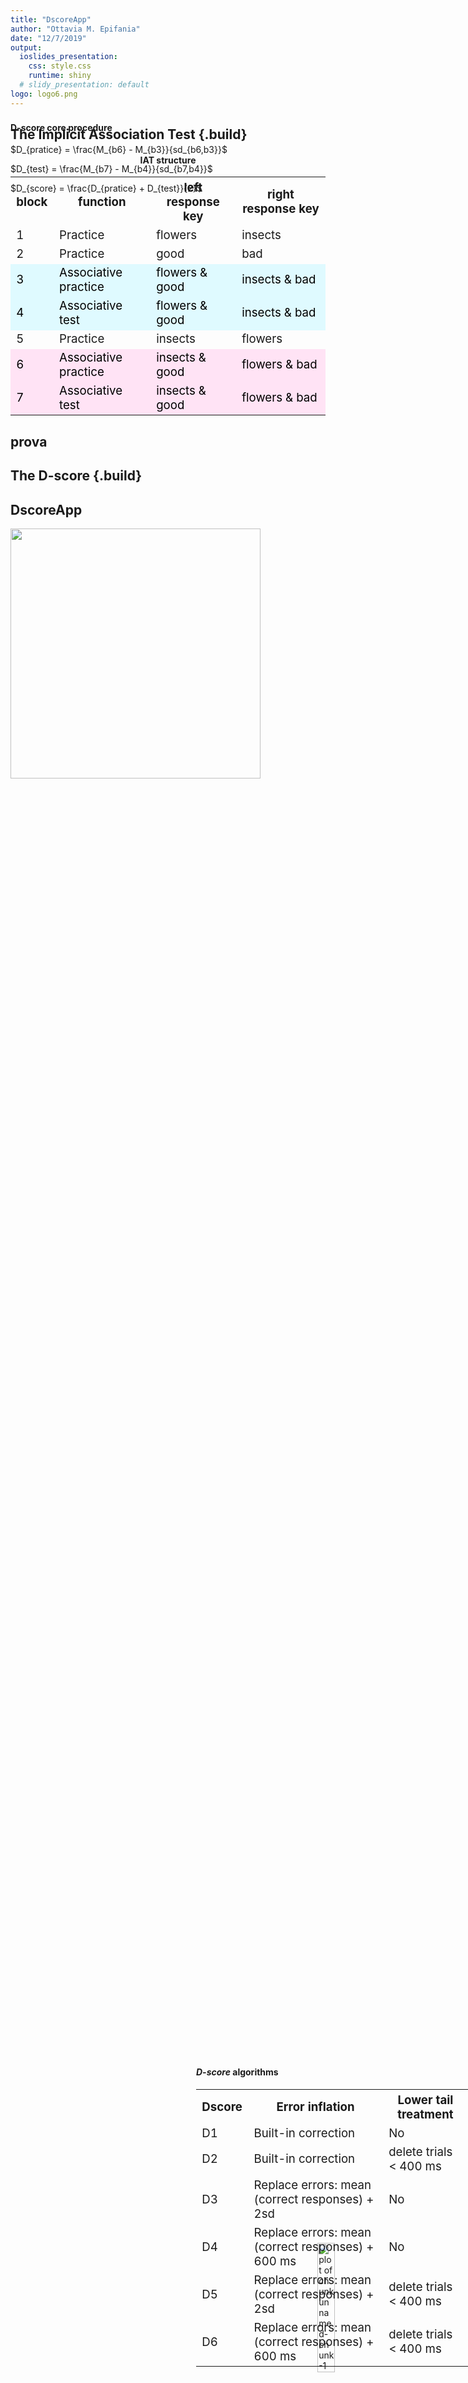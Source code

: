 ```yaml
---
title: "DscoreApp"
author: "Ottavia M. Epifania"
date: "12/7/2019"
output:
  ioslides_presentation:
    css: style.css
    runtime: shiny
  # slidy_presentation: default
logo: logo6.png
---
```




## The Implicit Association Test {.build}
<div id="test1", style="align="center;">
<center>
<h4>IAT structure</h4>
<table style="font-size:14pt; width=600px">
<tr>
<th> block</th>
<th> function </th>
<th> left response key </th>
<th> right response key </th>
</tr>
<tr>
<td>1</td>
<td>Practice</td>
<td>flowers</td>
<td>insects</td>
</tr>
<tr>
<td>2</td>
<td>Practice</td>
<td>good</td>
<td>bad</td>
</tr>
<tr>
<td style="background-color: #dffaff; color: black;rm">3</td>
<td style="background-color: #dffaff; color: black;">Associative practice</td>
<td style="background-color: #dffaff; color: black;">flowers & good</td>
<td style="background-color: #dffaff; color: black;">insects & bad </td>
</tr>
<tr>
<td style="background-color: #dffaff; color: black;">4</td>
<td style="background-color: #dffaff; color: black;">Associative test</td>
<td style="background-color: #dffaff; color: black;">flowers & good</td>
<td style="background-color: #dffaff; color: black;">insects & bad </td>
</tr>
<tr>
<td>5</td>
<td>Practice</td>
<td>insects</td>
<td>flowers</td>
</tr>
<tr>
<td style="background-color: #ffe3f5; color: black;">6</td>
<td style="background-color: #ffe3f5; color: black;">Associative practice</td>
<td style="background-color: #ffe3f5; color: black;">insects & good</td>
<td style="background-color: #ffe3f5; color: black;">flowers & bad</td>
</tr>
<tr>
<td style="background-color: #ffe3f5; color: black;">7</td>
<td style="background-color: #ffe3f5; color: black;">Associative test</td>
<td style="background-color: #ffe3f5; color: black;">insects & good</td>
<td style="background-color: #ffe3f5; color: black;">flowers & bad</td>
</tr>
</table>
</center>
</div>

## prova 

<div style="position: fixed;  bottom: 150px; right: 160px;">
<img src="~/GitHub/AIP2019/fg.png" title="plot of chunk unnamed-chunk-1" alt="plot of chunk unnamed-chunk-1" width="35%" style="display: block; margin: auto 0 auto auto;" />
<!-- ![](~/GitHub/AIP2019/logo6.png) -->
</div>

## The D-score {.build}
<div style="position: fixed; top:230px;">
<h4> D-score core procedure </h4>
$D_{pratice} = \frac{M_{b6} - M_{b3}}{sd_{b6,b3}}$

$D_{test} = \frac{M_{b7} - M_{b4}}{sd_{b7,b4}}$

$D_{score} = \frac{D_{pratice} + D_{test}}{2}$
</div>

<div  style="position: fixed; bottom:140px;  left:525px;">
<h4> <em> D-score </em>algorithms </h4>
<h4>  </h4>
 <right>
                                 <table style="font-size:14pt;">
                                 <tr>
                                 <th>Dscore</th>
                                 <th>Error inflation</th>
                                 <th>Lower tail treatment</th>
                                 </tr>
                                 <tr>
                                 <td>D1</td>
                                 <td>Built-in correction</td>
                                 <td>No</td>
                                 </tr>
                                 <tr>
                                 <td>D2</td>
                                 <td>Built-in correction</td>
                                 <td>delete trials &lt; 400 ms</td>
                                 </tr>
                                 <tr>
                                 <td>D3</td>
                                 <td>Replace errors: mean (correct responses) + 2sd</td>
                                 <td>No</td>
                                 </tr>
                                 <tr>
                                 <td>D4</td>
                                 <td>Replace errors: mean (correct responses) + 600 ms</td>
                                 <td>No</td>
                                 </tr>
                                 <tr>
                                 <td>D5</td>
                                 <td>Replace errors: mean (correct responses) + 2sd</td>
                                 <td>delete trials &lt; 400 ms</td>
                                 </tr>
                                 <tr>
                                 <td>D6</td>
                                 <td>Replace errors: mean (correct responses) + 600 ms</td>
                                 <td>delete trials &lt; 400 ms</td>
                                 </tr>
                                 </table>
                                 </right>
</div>



## DscoreApp
<div style="position: fixed; left;">
  <!-- ![Alt Text](../img/folder/blah.jpg) -->
  <img height="400px"  src="https://media.giphy.com/media/kDxMeAGxwSXZal8qLF/giphy.gif">
  </div>
</div>


